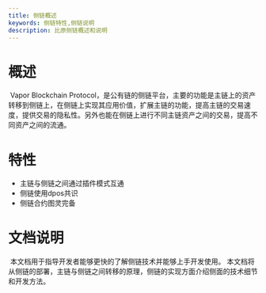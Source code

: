 ```yaml
---
title: 侧链概述
keywords: 侧链特性,侧链说明
description: 比原侧链概述和说明
---
```


# 概述

​	Vapor Blockchain Protocol，是公有链的侧链平台，主要的功能是主链上的资产转移到侧链上，在侧链上实现其应用价值，扩展主链的功能，提高主链的交易速度，提供交易的隐私性。另外也能在侧链上进行不同主链资产之间的交易，提高不同资产之间的流通。

# 特性

- 主链与侧链之间通过插件模式互通
- 侧链使用dpos共识
- 侧链合约图灵完备

# 文档说明

​	本文档用于指导开发者能够更快的了解侧链技术并能够上手开发使用。 本文档将从侧链的部署，主链与侧链之间转移的原理，侧链的实现方面介绍侧面的技术细节和开发方法。

